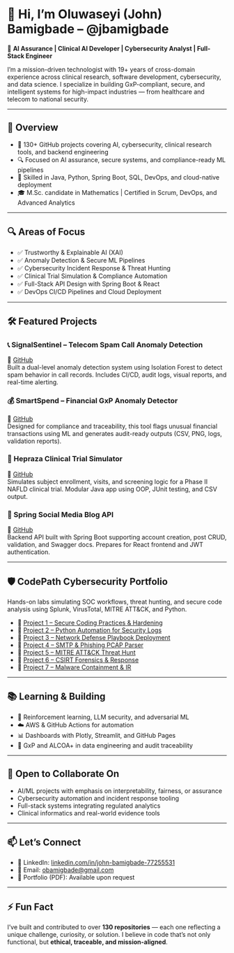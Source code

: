 # 👋 Hi, I’m Oluwaseyi (John) Bamigbade – @jbamigbade

🎯 **AI Assurance | Clinical AI Developer | Cybersecurity Analyst | Full-Stack Engineer**

I’m a mission-driven technologist with 19+ years of cross-domain experience across clinical research, software development, cybersecurity, and data science. I specialize in building GxP-compliant, secure, and intelligent systems for high-impact industries — from healthcare and telecom to national security.

---

## 🧠 Overview

- 🧪 130+ GitHub projects covering AI, cybersecurity, clinical research tools, and backend engineering  
- 🔍 Focused on AI assurance, secure systems, and compliance-ready ML pipelines  
- 🚀 Skilled in Java, Python, Spring Boot, SQL, DevOps, and cloud-native deployment  
- 🎓 M.Sc. candidate in Mathematics | Certified in Scrum, DevOps, and Advanced Analytics  

---

## 🔍 Areas of Focus

- ✅ Trustworthy & Explainable AI (XAI)  
- ✅ Anomaly Detection & Secure ML Pipelines  
- ✅ Cybersecurity Incident Response & Threat Hunting  
- ✅ Clinical Trial Simulation & Compliance Automation  
- ✅ Full-Stack API Design with Spring Boot & React  
- ✅ DevOps CI/CD Pipelines and Cloud Deployment  

---

## 🛠 Featured Projects

### 📞 SignalSentinel – Telecom Spam Call Anomaly Detection  
🔗 [GitHub](https://github.com/jbamigbade/SignalSentinel-Telecom-Anomaly-Detection)  
Built a dual-level anomaly detection system using Isolation Forest to detect spam behavior in call records. Includes CI/CD, audit logs, visual reports, and real-time alerting.

### 💰 SmartSpend – Financial GxP Anomaly Detector  
🔗 [GitHub](https://github.com/jbamigbade/SmartSpend_AnomalyDetector)  
Designed for compliance and traceability, this tool flags unusual financial transactions using ML and generates audit-ready outputs (CSV, PNG, logs, validation reports).

### 🧪 Hepraza Clinical Trial Simulator  
🔗 [GitHub](https://github.com/jbamigbade/hepraza-clinical-trial-simulator)  
Simulates subject enrollment, visits, and screening logic for a Phase II NAFLD clinical trial. Modular Java app using OOP, JUnit testing, and CSV output.

### 🧵 Spring Social Media Blog API  
🔗 [GitHub](https://github.com/jbamigbade/spring-social-media-api)  
Backend API built with Spring Boot supporting account creation, post CRUD, validation, and Swagger docs. Prepares for React frontend and JWT authentication.

---

## 🛡️ CodePath Cybersecurity Portfolio

Hands-on labs simulating SOC workflows, threat hunting, and secure code analysis using Splunk, VirusTotal, MITRE ATT&CK, and Python.

- 🔗 [Project 1 – Secure Coding Practices & Hardening](https://docs.google.com/document/d/1MnTPclQ6vYGlGBQbWvVPtxepkhw9MjRqOpY6BkLrlsM/edit?usp=drive_link)  
- 🔗 [Project 2 – Python Automation for Security Logs](https://docs.google.com/document/d/1Z-kOtCX0R4nD8mfAu6BH-wlDQOw5hTS13QKv2ytOQPM/edit?usp=drive_link)  
- 🔗 [Project 3 – Network Defense Playbook Deployment](https://docs.google.com/document/d/1Oq5Zp6wKmJFBEycgkjFocCuYbC-jIlu0Ag7DK1WOQ44/edit?usp=drive_link)  
- 🔗 [Project 4 – SMTP & Phishing PCAP Parser](https://docs.google.com/document/d/1yLnwFJ5xWz9lbpbIArINb21JCZGG_-EoqmruacnXDSw/edit?usp=drive_link)  
- 🔗 [Project 5 – MITRE ATT&CK Threat Hunt](https://docs.google.com/document/d/1XwtAzbVnzNkj4NXltq_mdqhx8osEYKkFTKAZBjQkSdc/edit?usp=drive_link)  
- 🔗 [Project 6 – CSIRT Forensics & Response](https://docs.google.com/document/d/1nhpt1pAovDWqhk37Ti8UNRkEXiQtiLoq-gvo_pg4DHQ/edit?usp=drive_link)  
- 🔗 [Project 7 – Malware Containment & IR](https://docs.google.com/document/d/1mya2uzPyTom7NP1TYmafHBvP1k_8-j3gXNo0_8sXsdc/edit?usp=drive_link)

---

## 📚 Learning & Building

- 🤖 Reinforcement learning, LLM security, and adversarial ML  
- ☁️ AWS & GitHub Actions for automation  
- 📊 Dashboards with Plotly, Streamlit, and GitHub Pages  
- 🔐 GxP and ALCOA+ in data engineering and audit traceability  

---

## 🤝 Open to Collaborate On

- AI/ML projects with emphasis on interpretability, fairness, or assurance  
- Cybersecurity automation and incident response tooling  
- Full-stack systems integrating regulated analytics  
- Clinical informatics and real-world evidence tools  

---

## 📫 Let’s Connect

- 💼 LinkedIn: [linkedin.com/in/john-bamigbade-77255531](https://www.linkedin.com/in/john-bamigbade-77255531)  
- 📧 Email: [obamigbade@gmail.com](mailto:obamigbade@gmail.com)  
- 📂 Portfolio (PDF): Available upon request  

---

## ⚡ Fun Fact

I’ve built and contributed to over **130 repositories** — each one reflecting a unique challenge, curiosity, or solution. I believe in code that’s not only functional, but **ethical, traceable, and mission-aligned**.

<!---
jbamigbade/jbamigbade is a ✨ special ✨ repository because its `README.md` (this file) appears on your GitHub profile.
You can click the Preview link to take a look at your changes.
--->

